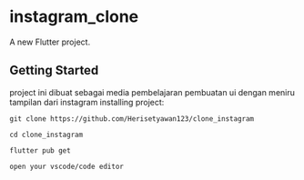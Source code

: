 # instagram_clone

A new Flutter project.

## Getting Started

project ini dibuat sebagai media pembelajaran pembuatan ui dengan meniru tampilan dari instagram
installing project:

```
git clone https://github.com/Herisetyawan123/clone_instagram

cd clone_instagram

flutter pub get

open your vscode/code editor
```
